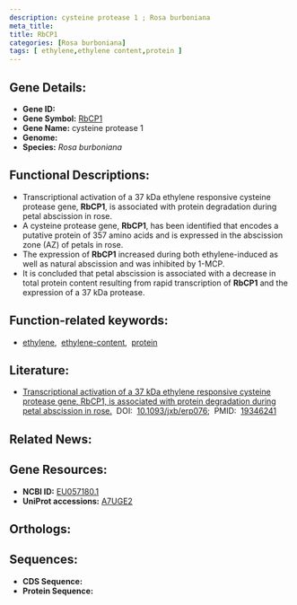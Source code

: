 ```yaml
---
description: cysteine protease 1 ; Rosa burboniana
meta_title:
title: RbCP1
categories: [Rosa burboniana]
tags: [ ethylene,ethylene content,protein ]
---
```


## Gene Details:
- **Gene ID:** []()
- **Gene Symbol:** <u>RbCP1</u>
- **Gene Name:** cysteine protease 1
- **Genome:** 
- **Species:** *Rosa burboniana*

## Functional Descriptions:
   - Transcriptional activation of a 37 kDa ethylene responsive cysteine protease gene, **RbCP1**, is associated with protein degradation during petal abscission in rose.
   - A cysteine protease gene, **RbCP1**, has been identified that encodes a putative protein of 357 amino acids and is expressed in the abscission zone (AZ) of petals in rose.
   - The expression of **RbCP1** increased during both ethylene-induced as well as natural abscission and was inhibited by 1-MCP.
   - It is concluded that petal abscission is associated with a decrease in total protein content resulting from rapid transcription of **RbCP1** and the expression of a 37 kDa protease.

## Function-related keywords:
   - [ethylene](/tags/ethylene/),&nbsp;&nbsp;[ethylene-content](/tags/ethylene-content/),&nbsp;&nbsp;[protein](/tags/protein/)

## Literature:
   - [Transcriptional activation of a 37 kDa ethylene responsive cysteine protease gene, RbCP1, is associated with protein degradation during petal abscission in rose.](https://www.doi.org/10.1093/jxb/erp076)&nbsp;&nbsp;DOI:&nbsp;&nbsp;[10.1093/jxb/erp076](https://www.doi.org/10.1093/jxb/erp076);&nbsp;&nbsp;PMID:&nbsp;&nbsp;[19346241](https://pubmed.ncbi.nlm.nih.gov/19346241/)

## Related News:

## Gene Resources:
- **NCBI ID:**  [EU057180.1](https://www.ncbi.nlm.nih.gov/search/all/?term=EU057180.1)
- **UniProt accessions:**  [A7UGE2](https://www.uniprot.org/uniprotkb/A7UGE2/entry)

## Orthologs:

## Sequences:
- **CDS Sequence:**
- **Protein Sequence:**
